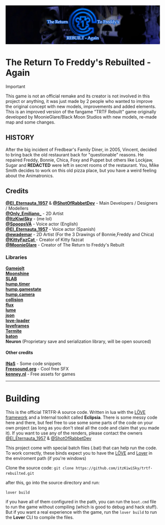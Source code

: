 [![alt text](gjpromo/gj_banner.png)](https://gamejolt.com/games/TRTF_Rebuilt_Again/864658)

# The Return To Freddy's Rebuilted - Again

> [!IMPORTANT]
> This game is not an official remake and its creator is not involved in this project or anything, it was just made by 2 people who wanted to improve the original concept with new models, improvements and added elements.
> This is an improved version of the fangame "TRTF Rebuilt" game originally developed by MoonieGlare/Black Moon Studios with new models, re-made map and some changes.

## HISTORY

After the big incident of Fredbear's Family Diner, in 2005, Vincent, decided to bring back the old restaurant back for "questionable" reasons. He repaired Freddy, Bonnie, Chica, Foxy and Puppet but others like Lockjaw, Sugar and **REDACTED** were left in secret rooms of the restaurant. You, Mike Smith decides to work on this old pizza place, but you have a weird feeling about the Animatronics.

## Credits

[**@El_Eternauta_1957**](https://gamejolt.com/@El_Eternauta_1957) & [**@ShotOfRabbetDev**](https://gamejolt.com/@ShotOfRabbetDev) - Main Developers / Designers / Modellers<br>
[**@Only_Emiliano_**](https://gamejolt.com/@Only_Emiliano_) - 2D Artist<br>
[**@ItzKiwiSky**](https://gamejolt.com/@ItzKiwiSky) - (me lol)<br>
[**@SpoopsVA**](https://gamejolt.com/@SpoopsVA) - Voice actor (English)<br>
[**@El_Eternauta_1957**](https://gamejolt.com/@El_Eternauta_1957) - Voice actor (Spanish)<br>
[**@ewademar**](https://gamejolt.com/@ewademar) - 2D Artist (For the 3 Drawings of Bonnie,Freddy and Chica)<br>
[**@KittyFazCat** ](https://gamejolt.com/@KittyFazCat)- Creator of Kitty fazcat<br>
[**@MoonieGlare**](https://gamejolt.com/@MoonieGlare) - Creator of The Return to Freddy's Rebuilt

### Libraries

[**Gamejolt**](https://github.com/mbrovko/gamejoltlua)<br>
[**Moonshine**](https://github.com/vrld/moonshine)<br>
[**SLAB**](https://github.com/flamendless/Slab)<br>
[**hump.timer**](https://github.com/vrld/hump/tree/master)<br>
[**hump.gamestate**](https://github.com/vrld/hump/tree/master)<br>
[**hump.camera**](https://github.com/vrld/hump/tree/master)<br>
[**collision**](https://gitlab.com/V3X3D/love-libs/-/tree/master/CollisionLib?ref_type=heads)<br>
[**flux**](https://github.com/rxi/flux/)<br>
[**lume**](https://github.com/rxi/lume/tree/master)<br>
[**json**](https://github.com/actboy168/json.lua)<br>
[**love-loader**](https://github.com/kikito/love-loader)<br>
[**loveframes**](https://github.com/linux-man/LoveFrames)<br>
[**Termite**](https://github.com/itzKiwiSky/Termite/tree/master)<br>
[**baton**](https://github.com/tesselode/baton/tree/master)<br>
**Neuron** (Proprietary save and serialization library, will be open sourced)<br>

#### Other credits

[**INaS**](https://github.com/FloatingBanana/Insane-Nights-at-Snowball-s) - Some code snippets<br>
[**Freesound.org**](https://freesound.org/) - Cool free SFX<br>
[**kenney.nl**](https://kenney.nl/) - Free assets for games<br>

---

# Building

This is the official TRTFR-A source code. Written in lua with the [LÖVE framework](https://love2d.org) and a Internal toolkit called **Eclipsia**. There is some messy code here and there, but feel free to use some some parts of the code on your own project (as long as you don't steal all the code and claim that you made it).
If you want to use any of the renders, please contact the owners [@El_Eternauta_1957](https://gamejolt.com/@El_Eternauta_1957) & [@ShotOfRabbetDev](https://gamejolt.com/@ShotOfRabbetDev)

This project come with special batch files (.bat) that can help run the code. To work correctly, these binds expect you to have the [LÖVE](https://love2d.org) and [Lover](https://github.com/Wolfyxon/lover) in the enviroment path (if you're windows)

Clone the source code:
`git clone https://github.com/itzKiwiSky/trtf-rebuilted.git`

after this, go into the source directory and run:

`lover build`

if you have all of them configured in the path, you can run the `boot.cmd` file to run the game without compiling (which is good to debug and hack stuff). But if you want a real experience with the game, run the `lover build` to run the **Lover** CLI to compile the files.

